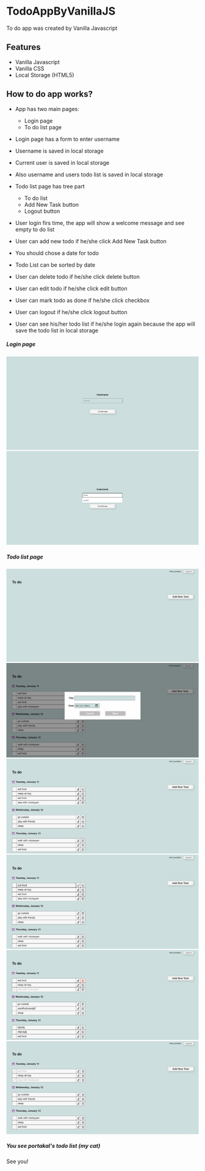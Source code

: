 # TodoAppByVanillaJS
To do app was created by Vanilla Javascript

## Features
- Vanilla Javascript
- Vanilla CSS
- Local Storage (HTML5)


## How to do app works?

- App has two main pages:
    - Login page
    - To do list page

- Login page has a form to enter username
- Username is saved in local storage 
- Current user is saved in local storage
- Also username and users todo list is saved in local storage
- Todo list page has tree part 
    - To do list 
    - Add New Task button 
    - Logout button
- User login firs time, the app will show a welcome message and see empty to do list
- User can add new todo if he/she click Add New Task button
- You should chose a date for todo
- Todo List can be sorted by date
- User can delete todo if he/she click delete button
- User can edit todo if he/she click edit button
- User can mark todo as done if he/she click checkbox
- User can logout if he/she click logout button
- User can see his/her todo list if he/she login again because the app will save the todo list in local storage

##### Login page
![alt text](preview/loginPage.JPG)
![alt text](preview/loginPageSelect.jpg)

##### Todo list page
![alt text](preview/emptytodo.JPG)
![alt text](preview/addNewTodo.JPG)
![alt text](preview/todoList.JPG)
![alt text](preview/editing.JPG)
![alt text](preview/deleteButton.jpg)
![alt text](preview/checked.JPG)


##### You see portakal's todo list (my cat)
See you!



